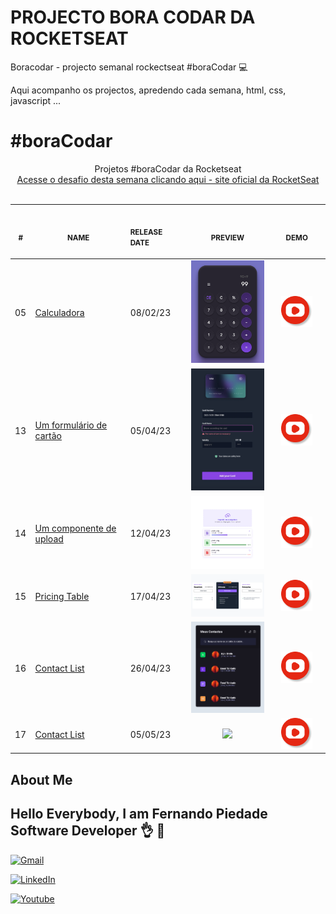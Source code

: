 # PROJECTO BORA CODAR DA ROCKETSEAT

Boracodar - projecto semanal rockectseat #boraCodar 💻

Aqui acompanho os projectos, apredendo cada semana, html, css, javascript ...

# #boraCodar

<p align="center">
    Projetos #boraCodar da Rocketseat <br>
    <a href="https://boracodar.dev">Acesse o desafio desta semana clicando aqui - site oficial da RocketSeat</a><br>
    <br><table>
    <thead>
        <tr>
            <th align="center">
                <img width="20" height="1"> 
                <p>
                    <small>#</small>
                </p>
            </th>
            <th align="center">
                <img width="300" height="1"> 
                <p> 
                    <small>
                        NAME
                    </small>
                </p>
            </th>
            <th align="left">
                <img width="140" height="1">
                <p align="left"> 
                    <small>
                    RELEASE DATE
                    </small>
                </p>
            </th>
            <th align="center">
                <img width="201" height="1">
                <p align="center"> 
                    <small>
                    PREVIEW
                    </small>
                </p>
            </th>
            <th align="center">
                <img width="201" height="1">
                <p align="center"> 
                    <small>
                    DEMO
                    </small>
                </p>
            </th>
        </tr>
    </thead>
    <tbody>
        <tr>
            <td>05</td>
            <td><a href="5-calculator/">Calculadora</a></td>
            <td>08/02/23</td>
            <td align="center"><a href="5-calculator/"><img width="300px" src="5-calculator/preview-5.png" /></a></td>
            <td align="center"><a href="https://www.youtube.com/@raiztech"><img width="50px" height="50px" src="./youtube.png" /></a></td>
        </tr>
        <tr>
            <td>13</td>
            <td><a href="13-flipcard/">Um formulário de cartão</a></td>
            <td>05/04/23</td>
            <td align="center" ><a href="13-flipcard/"><img width="300px" src="13-flipcard/preview-13.png" /></a></td>
            <td align="center"><a href="https://youtube.com/shorts/gSh4OYOxayg"><img width="50px" height="50px" src="./youtube.png" /></a></td>
        </tr>
        <tr>
            <td>14</td>
            <td><a href="14-upload/">Um componente de upload</a></td>
            <td>12/04/23</td>
            <td align="center" ><a href="14-upload/"><img width="300px" src="14-upload/preview.png" /></a></td>
            <td align="center"><a href="https://www.youtube.com/@raiztech"><img width="50px" height="50px"src="./youtube.png" /></a></td>
        </tr>
        <tr>
            <td>15</td>
            <td><a href="15-pricetable/">Pricing Table</a></td>
            <td>17/04/23</td>
            <td align="center" ><a href="15-pricetable/"><img width="300px" src="15-pricetable/preview-15.png" /></a></td>
            <td align="center"><a href="https://youtube.com/shorts/FIod7auBj5o"><img width="50px" height="50px" src="./youtube.png" /></a></td>
        </tr>
        <tr>
            <td>16</td>
            <td><a href="16-contactlist/">Contact List</a></td>
            <td>26/04/23</td>
            <td align="center" ><a href="16-contactlist/"><img width="300px" src="16-contactlist/preview-16.png" /></a></td>
            <td align="center"><a href="https://youtube.com/shorts/FIod7auBj5o"><img width="50px" height="50px" src="./youtube.png" /></a></td>
        </tr>
        <tr>
            <td>17</td>
            <td><a href="17-datepicker/">Contact List</a></td>
            <td>05/05/23</td>
            <td align="center" ><a href="17-datepicker/"><img width="300px" src="16-contactlist/17-datepicker.png" /></a></td>
            <td align="center"><a href="https://youtube.com/shorts/fBSAESaRnRI?feature=share"><img width="50px" height="50px" src="./youtube.png" /></a></td>
        </tr>
    </tbody>
</table></p>

## About Me

## Hello Everybody, I am Fernando Piedade Software Developer 👌 👋

[![Gmail](https://img.shields.io/badge/Gmail-D14836?style=for-the-badge&logo=gmail&logoColor=white)](mailto:fernando.bank.joao@gmail.com)

[![LinkedIn](https://img.shields.io/badge/LinkedIn-0077B5?style=for-the-badge&logo=linkedin&logoColor=white)](https://www.linkedin.com/in/fernandojoao/)

[![Youtube](https://img.shields.io/badge/YouTube-FF0000?style=for-the-badge&logo=youtube&logoColor=white)](https://www.youtube.com/channel/UCQ0eoSdrHupG9VjFn1MhTMQ)


